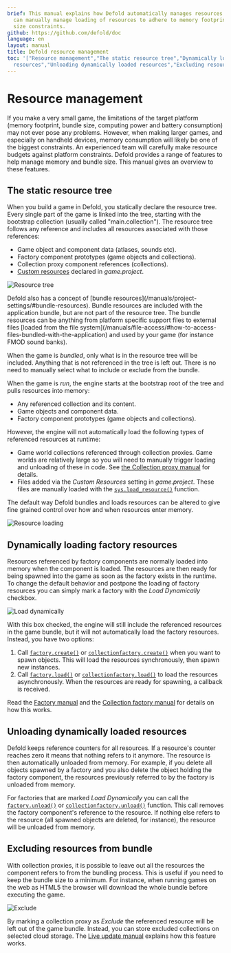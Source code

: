 ```yaml
---
brief: This manual explains how Defold automatically manages resources and how you
  can manually manage loading of resources to adhere to memory footprint and bundle
  size constraints.
github: https://github.com/defold/doc
language: en
layout: manual
title: Defold resource management
toc: '["Resource management","The static resource tree","Dynamically loading factory
  resources","Unloading dynamically loaded resources","Excluding resources from bundle"]'
---
```


# Resource management

If you make a very small game, the limitations of the target platform (memory footprint, bundle size, computing power and battery consumption) may not ever pose any problems. However, when making larger games, and especially on handheld devices, memory consumption will likely be one of the biggest constraints. An experienced team will carefully make resource budgets against platform constraints. Defold provides a range of features to help manage memory and bundle size. This manual gives an overview to these features.

## The static resource tree

When you build a game in Defold, you statically declare the resource tree. Every single part of the game is linked into the tree, starting with the bootstrap collection (usually called "main.collection"). The resource tree follows any reference and includes all resources associated with those references:

- Game object and component data (atlases, sounds etc).
- Factory component prototypes (game objects and collections).
- Collection proxy component references (collections).
- [Custom resources](/manuals/project-settings/#custom-resources) declared in *game.project*.

![Resource tree](../images/resource/resource_tree.png)

<div class='sidenote' markdown='1'>
Defold also has a concept of [bundle resources](/manuals/project-settings/#bundle-resources). Bundle resources are included with the application bundle, but are not part of the resource tree. The bundle resources can be anything from platform specific support files to external files [loaded from the file system](/manuals/file-access/#how-to-access-files-bundled-with-the-application) and used by your game (for instance FMOD sound banks).
</div>

When the game is *bundled*, only what is in the resource tree will be included. Anything that is not referenced in the tree is left out. There is no need to manually select what to include or exclude from the bundle.

When the game is *run*, the engine starts at the bootstrap root of the tree and pulls resources into memory:

- Any referenced collection and its content.
- Game objects and component data.
- Factory component prototypes (game objects and collections).

However, the engine will not automatically load the following types of referenced resources at runtime:

- Game world collections referenced through collection proxies. Game worlds are relatively large so you will need to manually trigger loading and unloading of these in code. See [the Collection proxy manual](/manuals/collection-proxy) for details.
- Files added via the *Custom Resources* setting in *game.project*. These files are manually loaded with the [`sys.load_resource()`](/ref/sys/#sys.load_resource) function.

The default way Defold bundles and loads resources can be altered to give fine grained control over how and when resources enter memory.

![Resource loading](../images/resource/loading.png)

## Dynamically loading factory resources

Resources referenced by factory components are normally loaded into memory when the component is loaded. The resources are then ready for being spawned into the game as soon as the factory exists in the runtime. To change the default behavior and postpone the loading of factory resources you can simply mark a factory with the *Load Dynamically* checkbox.

![Load dynamically](../images/resource/load_dynamically.png)

With this box checked, the engine will still include the referenced resources in the game bundle, but it will not automatically load the factory resources. Instead, you have two options:

1. Call [`factory.create()`](/ref/factory/#factory.create) or [`collectionfactory.create()`](/ref/collectionfactory/#collectionfactory.create) when you want to spawn objects. This  will load the resources synchronously, then spawn new instances.
2. Call [`factory.load()`](/ref/factory/#factory.load) or [`collectionfactory.load()`](/ref/collectionfactory/#collectionfactory.load) to load the resources asynchronously. When the resources are ready for spawning, a callback is received.

Read the [Factory manual](/manuals/factory) and the [Collection factory manual](/manuals/collection-factory) for details on how this works.

## Unloading dynamically loaded resources

Defold keeps reference counters for all resources. If a resource's counter reaches zero it means that nothing refers to it anymore. The resource is then automatically unloaded from memory. For example, if you delete all objects spawned by a factory and you also delete the object holding the factory component, the resources previously referred to by the factory is unloaded from memory.

For factories that are marked *Load Dynamically* you can call the [`factory.unload()`](/ref/factory/#factory.unload) or [`collectionfactory.unload()`](/ref/collectionfactory/#collectionfactory.unload) function. This call removes the factory component's reference to the resource. If nothing else refers to the resource (all spawned objects are deleted, for instance), the resource will be unloaded from memory.

## Excluding resources from bundle

With collection proxies, it is possible to leave out all the resources the component refers to from the bundling process. This is useful if you need to keep the bundle size to a minimum. For instance, when running games on the web as HTML5 the browser will download the whole bundle before executing the game.

![Exclude](../images/resource/exclude.png)

By marking a collection proxy as *Exclude* the referenced resource will be left out of the game bundle. Instead, you can store excluded collections on selected cloud storage. The [Live update manual](/manuals/live-update/) explains how this feature works.